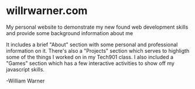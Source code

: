 # willrwarner.com
My personal website to demonstrate my new found web development skills and provide some background information about me

It includes a brief "About" section with some personal and professional information on it. There's also a "Projects" section which serves to highligth some of the things I worked on in my Tech901 class. I also included a "Games" section which has a few interactive activities to show off my javascript skills.

-William Warner
